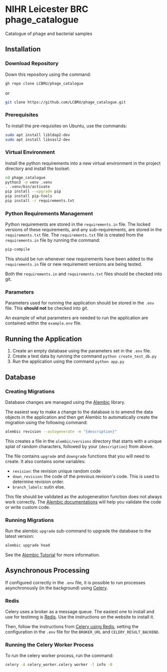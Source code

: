 # NIHR Leicester BRC phage_catalogue

Catalogue of phage and bacterial samples

## Installation
### Download Repository
Down this repository using the command:
```bash
gh repo clone LCBRU/phage_catalogue
```
or
```bash
git clone https://github.com/LCBRU/phage_catalogue.git
```
### Prerequisites
To install the pre-requisites on Ubuntu, use the commands:
```bash
sudo apt install libldap2-dev
sudo apt install libsasl2-dev
```
### Virtual Environment
Install the python requirements into a new virtual environment in the project directory and install the toolset:
```bash
cd phage_catalogue
python3 -m venv .venv
. .venv/bin/activate
pip install --upgrade pip
pip install pip-tools
pip install -r requirements.txt
```
### Python Requirements Management
Python requirements are stored in the `requirements.in` file.  The locked versions of these requirements, and any sub-requirements, are stored in the `requirements.txt` file.  The `requirements.txt` file is created from the `requirements.in` file by running the command:
```bash
pip-compile
```
This should be run whenever new requirements have been added to the `requirements.in` file or new requirement versions are being tested.

Both the `requirements.in` and `requirements.txt` files should be checked into git.
### Parameters
Parameters used for running the application should be stored in the `.env` file.  This **should not** be checked into git.

An example of what parameters are needed to run the application are contained within the `example.env` file.
## Running the Application
1. Create an empty database using the parameters set in the `.env` file.
2. Create a test data by running the command `python create_test_db.py`
3. Run the application using the command `python app.py`
## Database
### Creating Migrations
Database changes are managed using the [Alembic](https://alembic.sqlalchemy.org/en/latest/) library.

The easiest way to make a change to the database is to amend the data objects in the application
and then get Alembic to automatically create the migration using the following command:
```bash
alembic revision --autogenerate -m "{description}"
```
This creates a file in the `alembic/versions` directory that starts with a unique splat of random characters, followed by your `{description}` from above.

The file contains `upgrade` and `downgrade` functions that you will need to create. It also contains some variables:
- `revision`: the revision unique random code
- `down_revision`: the code of the previous revision's code. This is used to determine revision order.
- `branch_labels`: sutin else.

This file should be validated as the autogeneration function does not always work correctly.  The [Alembic documentations](https://alembic.sqlalchemy.org/en/latest/) will help you validate the code or write custom code.
### Running Migrations
Run the alembic `upgrade` sub-command to upgrade the database to the latest version:
```bash
alembic upgrade head
```
See the [Alembic Tutorial](https://alembic.sqlalchemy.org/en/latest/tutorial.html) for more information.
## Asynchronous Processing
If configured correctly in the `.env` file, it is possible to run processes asynchronously (in the background) using [Celery](https://docs.celeryq.dev/en/stable/getting-started/introduction.html).
### Redis
Celery uses a broker as a message queue.  The easiest one to install and use for testimng is [Redis](https://redis.io/).  Use the instructions on the website to install it.

Then, follow the instructions from [Celery using Redis](https://docs.celeryq.dev/en/stable/getting-started/backends-and-brokers/redis.html), setting the configuration in the `.env` file for the `BROKER_URL` and `CELERY_RESULT_BACKEND`.
### Running the Celery Worker Process
To run the celery worker process, run the command:
```bash
celery -A celery_worker.celery worker -l info -B
```
